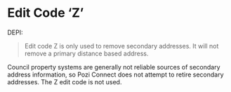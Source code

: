 # Edit Code ‘Z’

DEPI:
>Edit code Z is only used to remove secondary addresses. It will not remove a primary distance based address.

Council property systems are generally not reliable sources of secondary address information, so Pozi Connect does not attempt to retire secondary addresses. The Z edit code is not used.
